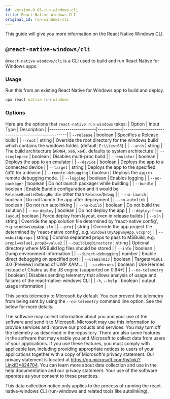 ```yaml
---
id: version-0.65-run-windows-cli
title: React Native Windows CLI
original_id: run-windows-cli
---
```


This guide will give you more information on the React Native Windows CLI.

## `@react-native-windows/cli`

`@react-native-windows/cli` is a CLI used to build and run React Native for Windows apps. 

### Usage
Run this from an existing React Native for Windows app to build and deploy.
  
```bat
npx react-native run-windows
```
### Options
Here are the options that `react-native run-windows` takes:
| Option                | Input Type | Description                                      |
|-----------------------|------------|--------------------------------------------------|
| `--release`           | boolean    | Specifies a Release build                        |
| `--root`              | string     | Override the root directory for the windows build which contains the windows folder. (default: `E:\\test63`) |
| `--arch`              | string     | The build architecture (`ARM64`, `x86`, `x64`). defaults to system architecture |
| `--singleproc`        | boolean    | Disables multi-proc build                        |
| `--emulator`          | boolean    | Deploys the app to an emulator                   |
| `--device`            | boolean    | Deploys the app to a connected device            |
| `--target`            | string     | Deploys the app to the specified `GUID` for a device |
| `--remote-debugging`  | boolean    | Deploys the app in remote debugging mode.        |
| `--logging`           | boolean    | Enables logging                                  |
| `--no-packager`       | boolean    | Do not launch packager while building            |
| `--bundle`            | boolean    | Enable Bundle configuration and it would be `ReleaseBundle`/`DebugBundle` other than `Release`/`Debug` |
| `--no-launch`         | boolean    | Do not launch the app after deployment           |
| `--no-autolink`       | boolean    | Do not run autolinking                           |
| `--no-build`          | boolean    | Do not build the solution                        |
| `--no-deploy`         | boolean    | Do not deploy the app                            |
| `--deploy-from-layout`| boolean    | Force deploy from layout, even in release builds |
| `--sln`               | string     | Override the app solution file determined by 'react-native config', e.g. `windows\myApp.sln` |
| `--proj`              | string     | Override the app project file determined by 'react-native config', e.g. `windows\myApp\myApp.vcxproj` |
| `--msbuildprops`      | string     | Comma separated props to pass to MSBuild, e.g. `prop1=value1,prop2=value2` |
| `--buildLogDirectory` | string     | Optional directory where MSBuild log files should be stored |
| `--info`              | boolean    | Dump environment information                     |
| `--direct-debugging`  | number     | Enable direct debugging on specified port        |
| `--useWinUI3`         | boolean    | Targets `WinUI` 3.0 (Preview) instead of UWP XAML.  |
| `--useHermes`         | boolean    | Use Hermes instead of Chakra as the JS engine (supported on 0.64+)   |
| `--no-telemetry`      | boolean    | Disables sending telemetry that allows analysis of usage and failures of the react-native-windows CLI |
| `-h`, `--help`        | boolean    | output usage information                         |

This sends telemetry to Microsoft by default. You can prevent the telemetry from being sent by using the `--no-telemetry` command line option. See the below for more details.

The software may collect information about you and your use of the software and send it to Microsoft. Microsoft may use this information to provide services and improve our products and services. You may turn off the telemetry as described in the repository. There are also some features in the software that may enable you and Microsoft to collect data from users of your applications. If you use these features, you must comply with applicable law, including providing appropriate notices to users of your applications together with a copy of Microsoft's privacy statement. Our privacy statement is located at https://go.microsoft.com/fwlink/?LinkID=824704. You can learn more about data collection and use in the help documentation and our privacy statement. Your use of the software operates as your consent to these practices.

This data collection notice only applies to the process of running the react-native-windows CLI (run-windows and related tools like autolinking).
  